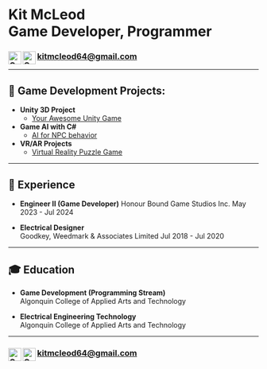 <h1>Kit McLeod<br/>Game Developer, Programmer</h1>

<h3>
  <a href="https://www.linkedin.com/in/mcleodk">
    <img align="left" alt="GMail" height="26px" src="https://github.com/dheereshagrwal/colored-icons/blob/3d00a2dfc012a7ad429beeac8edb3dc1d9079437/public/logos/linkedin/linkedin-horizontal.svg"/>
  </a>
  <a href="https://www.youtube.com/@kitmcleod">
    <img align="left" alt="GMail" height="26px" src="https://github.com/dheereshagrwal/colored-icons/blob/3d00a2dfc012a7ad429beeac8edb3dc1d9079437/public/logos/youtube/youtube.svg"/>
  </a>
  <a href="mailto:kitmcleod64@gmail.com">
    kitmcleod64@gmail.com
  </a>
</h3>

---
<h2>👾 Game Development Projects:</h2>

- <b>Unity 3D Project</b>
  - [Your Awesome Unity Game](https://github.com/your-github-link/unity-game)
- <b>Game AI with C#</b>
  - [AI for NPC behavior](https://github.com/your-github-link/game-ai-project)
- <b>VR/AR Projects</b>
  - [Virtual Reality Puzzle Game](https://github.com/your-github-link/vr-puzzle-game)
---

<h2>💼 Experience</h2>

- <b>Engineer II (Game Developer)</b>
  Honour Bound Game Studios Inc.
  May 2023 - Jul 2024
  
- <b>Electrical Designer</b>  
  Goodkey, Weedmark & Associates Limited
  Jul 2018 - Jul 2020

---

<h2>🎓 Education</h2>

- <b>Game Development (Programming Stream)</b>  
  Algonquin College of Applied Arts and Technology

- <b>Electrical Engineering Technology</b>  
  Algonquin College of Applied Arts and Technology

---
<h3>
  <a href="https://www.linkedin.com/in/mcleodk">
    <img align="left" alt="GMail" height="26px" src="https://github.com/dheereshagrwal/colored-icons/blob/3d00a2dfc012a7ad429beeac8edb3dc1d9079437/public/logos/linkedin/linkedin-horizontal.svg"/>
  </a>
  <a href="https://www.youtube.com/@kitmcleod">
    <img align="left" alt="GMail" height="26px" src="https://github.com/dheereshagrwal/colored-icons/blob/3d00a2dfc012a7ad429beeac8edb3dc1d9079437/public/logos/youtube/youtube.svg"/>
  </a>
  <a href="mailto:kitmcleod64@gmail.com">
    kitmcleod64@gmail.com
  </a>
</h3>
